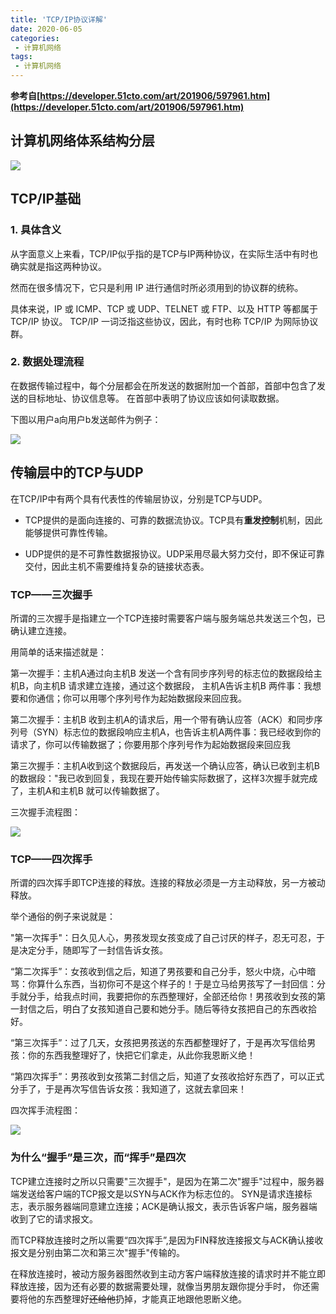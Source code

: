 ```yaml
---
title: 'TCP/IP协议详解'
date: 2020-06-05
categories:
 - 计算机网络
tags:
 - 计算机网络
---
```


**参考自[https://developer.51cto.com/art/201906/597961.htm](https://developer.51cto.com/art/201906/597961.htm)**

## 计算机网络体系结构分层
![](/img/network/network_01_img.jpg)


## TCP/IP基础
### 1. 具体含义
从字面意义上来看，TCP/IP似乎指的是TCP与IP两种协议，在实际生活中有时也确实就是指这两种协议。

然而在很多情况下，它只是利用 IP 进行通信时所必须用到的协议群的统称。

具体来说，IP 或 ICMP、TCP 或 UDP、TELNET 或 FTP、以及 HTTP 等都属于 TCP/IP 协议。
TCP/IP 一词泛指这些协议，因此，有时也称 TCP/IP 为网际协议群。

### 2. 数据处理流程
在数据传输过程中，每个分层都会在所发送的数据附加一个首部，首部中包含了发送的目标地址、协议信息等。
在首部中表明了协议应该如何读取数据。

下图以用户a向用户b发送邮件为例子：

![](/img/network/network_01_img_1.jpg)

## 传输层中的TCP与UDP
在TCP/IP中有两个具有代表性的传输层协议，分别是TCP与UDP。
- TCP提供的是面向连接的、可靠的数据流协议。TCP具有**重发控制**机制，因此能够提供可靠性传输。

- UDP提供的是不可靠性数据报协议。UDP采用尽最大努力交付，即不保证可靠交付，因此主机不需要维持复杂的链接状态表。

### TCP——三次握手
所谓的三次握手是指建立一个TCP连接时需要客户端与服务端总共发送三个包，已确认建立连接。

用简单的话来描述就是：

第一次握手：主机A通过向主机B 发送一个含有同步序列号的标志位的数据段给主机B，向主机B 请求建立连接，通过这个数据段， 主机A告诉主机B 两件事：我想要和你通信；你可以用哪个序列号作为起始数据段来回应我。

第二次握手：主机B 收到主机A的请求后，用一个带有确认应答（ACK）和同步序列号（SYN）标志位的数据段响应主机A，也告诉主机A两件事：我已经收到你的请求了，你可以传输数据了；你要用那个序列号作为起始数据段来回应我

第三次握手：主机A收到这个数据段后，再发送一个确认应答，确认已收到主机B 的数据段："我已收到回复，我现在要开始传输实际数据了，这样3次握手就完成了，主机A和主机B 就可以传输数据了。

三次握手流程图：

![](/img/network/network_01_img_2.jpg)

### TCP——四次挥手
所谓的四次挥手即TCP连接的释放。连接的释放必须是一方主动释放，另一方被动释放。

举个通俗的例子来说就是：

"第一次挥手"：日久见人心，男孩发现女孩变成了自己讨厌的样子，忍无可忍，于是决定分手，随即写了一封信告诉女孩。

“第二次挥手”：女孩收到信之后，知道了男孩要和自己分手，怒火中烧，心中暗骂：你算什么东西，当初你可不是这个样子的！于是立马给男孩写了一封回信：分手就分手，给我点时间，我要把你的东西整理好，全部还给你！男孩收到女孩的第一封信之后，明白了女孩知道自己要和她分手。随后等待女孩把自己的东西收拾好。

“第三次挥手”：过了几天，女孩把男孩送的东西都整理好了，于是再次写信给男孩：你的东西我整理好了，快把它们拿走，从此你我恩断义绝！

“第四次挥手”：男孩收到女孩第二封信之后，知道了女孩收拾好东西了，可以正式分手了，于是再次写信告诉女孩：我知道了，这就去拿回来！

四次挥手流程图：

![](/img/network/network_01_img_3.jpeg)

### 为什么“握手”是三次，而“挥手”是四次
TCP建立连接时之所以只需要"三次握手"，是因为在第二次"握手"过程中，服务器端发送给客户端的TCP报文是以SYN与ACK作为标志位的。
SYN是请求连接标志，表示服务器端同意建立连接；ACK是确认报文，表示告诉客户端，服务器端收到了它的请求报文。

而TCP释放连接时之所以需要“四次挥手”,是因为FIN释放连接报文与ACK确认接收报文是分别由第二次和第三次"握手"传输的。

在释放连接时，被动方服务器图然收到主动方客户端释放连接的请求时并不能立即释放连接，因为还有必要的数据需要处理，就像当男朋友跟你提分手时，
你还需要将他的东西整理好~~还给他~~扔掉，才能真正地跟他恩断义绝。